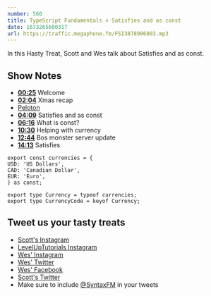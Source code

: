 ```yaml
---
number: 560
title: TypeScript Fundamentals × Satisfies and as const
date: 1673265600317
url: https://traffic.megaphone.fm/FSI3878906803.mp3
---
```


In this Hasty Treat, Scott and Wes talk about Satisfies and as const.

## Show Notes

* **[00:25](#t=00:25)** Welcome
* **[02:04](#t=02:04)** Xmas recap
* [Peloton](https://www.onepeloton.com)
* **[04:09](#t=04:09)** Satisfies and as const
* **[06:16](#t=06:16)** What is const?
* **[10:30](#t=10:30)** Helping with currency
* **[12:44](#t=12:44)** Bos monster server update
* **[14:13](#t=14:13)** Satisfies

```
export const currencies = {
USD: 'US Dollars',
CAD: 'Canadian Dollar',
EUR: 'Euro',
} as const;

export type Currency = typeof currencies;
export type CurrencyCode = keyof Currency;
```

## Tweet us your tasty treats

* [Scott's Instagram](https://www.instagram.com/stolinski/)
* [LevelUpTutorials Instagram](https://www.instagram.com/LevelUpTutorials/)
* [Wes' Instagram](https://www.instagram.com/wesbos/)
* [Wes' Twitter](https://twitter.com/wesbos)
* [Wes' Facebook](https://www.facebook.com/wesbos.developer)
* [Scott's Twitter](https://twitter.com/stolinski)
* Make sure to include [@SyntaxFM](https://twitter.com/SyntaxFM) in your tweets
